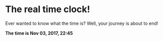 # The real time clock!

Ever wanted to know what the time is? Well, your journey is about to end!

**The time is Nov 03, 2017, 22:45**